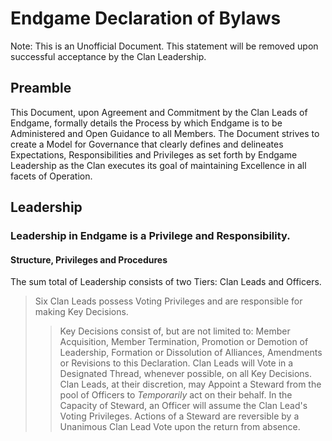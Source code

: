 # Endgame Declaration of Bylaws

Note: This is an Unofficial Document. This statement will be removed upon successful acceptance by the Clan Leadership.

## Preamble

This Document, upon Agreement and Commitment by the Clan Leads of Endgame, formally details the Process by which Endgame is to be Administered and Open Guidance to all Members. The Document strives to create a Model for Governance that clearly defines and delineates Expectations, Responsibilities and Privileges as set forth by Endgame Leadership as the Clan executes its goal of maintaining Excellence in all facets of Operation.

## Leadership
### Leadership in Endgame is a Privilege and Responsibility.

#### Structure, Privileges and Procedures

The sum total of Leadership consists of two Tiers: Clan Leads and Officers.
> Six Clan Leads possess Voting Privileges and are responsible for making Key Decisions.
>> Key Decisions consist of, but are not limited to: Member Acquisition, Member Termination, Promotion or Demotion of Leadership, Formation or Dissolution of Alliances, Amendments or Revisions to this Declaration.
> Clan Leads will Vote in a Designated Thread, whenever possible, on all Key Decisions. 
> Clan Leads, at their discretion, may Appoint a Steward from the pool of Officers to *Temporarily* act on their behalf. 
> In the Capacity of Steward, an Officer will assume the Clan Lead's Voting Privileges. Actions of a Steward are reversible by a Unanimous Clan Lead Vote upon the return from absence.